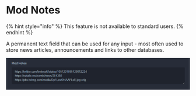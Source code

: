 # Mod Notes

{% hint style="info" %}
This feature is not available to standard users.
{% endhint %}

A permanent text field that can be used for any input - most often used to store news articles, announcements and links to other databases.

![The mod notes for the &apos;Alice-tachi no Hyouhon&apos; manga](../../.gitbook/assets/mod_notes.png)

